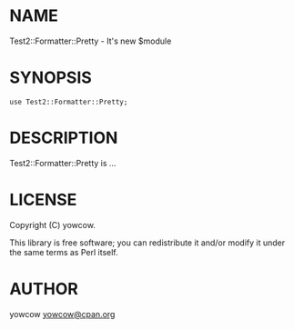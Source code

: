 # NAME

Test2::Formatter::Pretty - It's new $module

# SYNOPSIS

    use Test2::Formatter::Pretty;

# DESCRIPTION

Test2::Formatter::Pretty is ...

# LICENSE

Copyright (C) yowcow.

This library is free software; you can redistribute it and/or modify
it under the same terms as Perl itself.

# AUTHOR

yowcow <yowcow@cpan.org>
